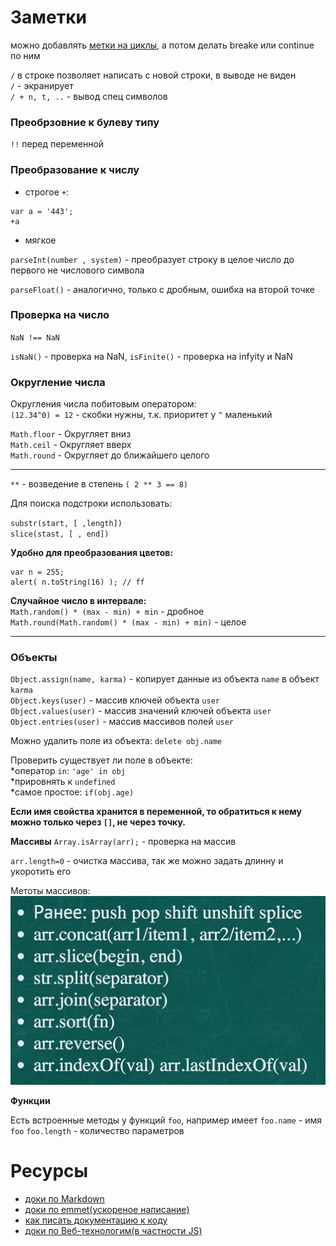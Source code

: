 # Заметки

можно добавлять [метки на циклы](https://learn.javascript.ru/while-for#метки-для-break-continue), а потом делать breake или continue по ним



`/` в строке позволяет написать с новой строки, в выводе не виден  
`/` - экранирует  
`/ + n, t, ..` - вывод спец символов

### Преобрзовние к булеву типу 
`!!` перед переменной

### Преобразование к числу
* строгое `+`: 
```
var a = '443';
+a
```
* мягкое 

`parseInt(number , system)` -  преобразует строку в целое число до первого не числового символа

`parseFloat()` - аналогично, только с дробным, ошибка на второй точке

### Проверка на число 

`NaN !== NaN`

`isNaN()` - проверка  на NaN, `isFinite()` - проверка на infyity и NaN  

### Округление числа 
Округления числа побитовым оператором:  
`(12.34^0) = 12` - скобки нужны, т.к. приоритет у `^` маленький  

`Math.floor` - Округляет вниз  
`Math.ceil` -  Округляет вверх  
`Math.round` - Округляет до ближайшего целого  

--------------

`**` - возведение в степень `( 2 ** 3 == 8)`

Для поиска подстроки использовать:

`substr(start, [ ,length])`  
`slice(stast, [ , end])`

**Удобно для преобразования цветов:**
```
var n = 255;
alert( n.toString(16) ); // ff
```

**Случайное число в интервале:**  
`Math.random() * (max - min) + min` - дробное  
`Math.round(Math.random() * (max - min) + min)` - целое  

---------------  

### Объекты

`Object.assign(name, karma)` - копирует данные из объекта `name` в объект `karma`  
`Object.keys(user)` - массив ключей объекта `user`  
`Object.values(user)` - массив значений ключей объекта `user`  
`Object.entries(user)` - массив массивов полей `user` 

Можно удалить поле из объекта: `delete obj.name`  

Проверить существует ли поле в объекте:  
*оператор `in`: `'age' in obj`  
*прировнять к `undefined`  
*самое простое: `if(obj.age)`  


**Если имя свойства хранится в переменной, то обратиться к нему можно только через `[]`, не через точку.**  

**Массивы**
`Array.isArray(arr);` - проверка на массив

`arr.length=0` - очистка массива, так же можно задать длинну и укоротить его  

Метоты массивов:
![](/img/methods.png)

**Функции**

Есть встроенные методы у функций `foo`, например имеет `foo.name` - имя `foo` `foo.length` - количество параметров


# Ресурсы 

* [доки по Markdown](https://github.com/OlgaVlasova/markdown-doc/blob/master/README.md#Lines)
* [доки по emmet(ускореное написание)](https://docs.emmet.io/cheat-sheet/)
* [как писать документацию к коду](http://usejsdoc.org/)
* [доки по Веб-технологим(в частности JS)](https://developer.mozilla.org/ru/docs/Web/JavaScript)
